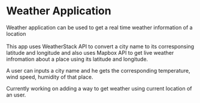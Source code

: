 # Weather Application </br>
Weather application can be used to get a real time weather information of a location </br>
</br>
This app uses WeatherStack API to convert a city name to its corresponsing latitude and longitude and also uses Mapbox API to get live weather infromation about a place using its latitude and longitude. </br>

A user can inputs a city name and he gets the corresponding temperature, wind speed, humidity of that place. </br>

Currently working on adding a way to get weather using current location of an user.
